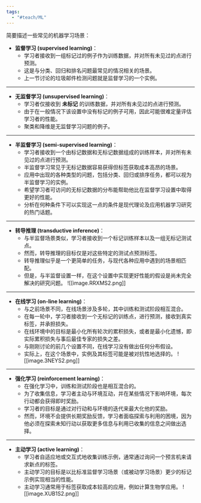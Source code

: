 ```yaml
---
tags:
  - "#teach/ML"
---
```

简要描述一些常见的机器学习场景：
- **监督学习 (supervised learning)**：
	- 学习者接收到一组标记过的例子作为训练数据，并对所有未见过的点进行预测。
	- 这是与分类、回归和排名问题最常见的情况相关的场景。
	- 上一节讨论的垃圾邮件检测问题就是监督学习的一个实例。
---
- **无监督学习 (unsupervised learning)**：
	- 学习者仅接收到 __未标记__ 的训练数据，并对所有未见过的点进行预测。
	- 由于在一般情况下该设置中没有标记的例子可用，因此可能很难定量评估学习者的性能。
	- 聚类和降维是无监督学习问题的例子。
---
- **半监督学习 (semi-supervised learning)**：
	- 学习者接收到一个由标记数据和无标记数据组成的训练样本，并对所有未见过的点进行预测。
	- 半监督学习常见于无标记数据容易获得但标签获取成本高昂的场景。
	- 应用中出现的各种类型的问题，包括分类、回归或排序任务，都可以视为半监督学习的实例。
	- 希望学习者可访问的无标记数据的分布能帮助他比在监督学习设置中取得更好的性能。
	- 分析在何种条件下可以实现这一点的条件是现代理论及应用机器学习研究的热门话题。
---
- **转导推理 (transductive inference)**：
	- 与半监督场景类似，学习者接收到一个标记训练样本以及一组无标记测试点。
	- 然而，转导推理的目标仅是对这些特定的测试点预测标签。
	- 转导推理似乎是一个更简单的任务，与现代各种应用中遇到的场景相匹配。
	- 但是，与半监督设置一样，在这个设置中实现更好性能的假设是尚未完全解决的研究问题。
![[image.RRXMS2.png]]
---
- **在线学习 (on-line learning)**：
	- 与之前场景不同，在线场景涉及多轮，其中训练和测试阶段相互混合。
	- 在每一轮中，学习者接收到一个无标记的训练点，进行预测，接收到真实标签，并承担损失。
	- 在线环境中的目标是最小化所有轮次的累积损失，或者是最小化遗憾，即实际累积损失与事后最佳专家的损失之差。
	- 与刚刚讨论的前几个设置不同，在线学习没有做出任何分布假设。
	- 实际上，在这个场景中，实例及其标签可能是被对抗性地选择的。
![[image.3NEYS2.png]]

---
- **强化学习 (reinforcement learning)**：
	- 在强化学习中，训练和测试阶段也是相互混合的。
	- 为了收集信息，学习者主动与环境互动，并在某些情况下影响环境，每次行动都会获得即时奖励。
	- 学习者的目标是通过对行动和与环境的迭代来最大化他的奖励。
	- 然而，环境不会提供长期奖励反馈，学习者面临探索与利用的困境，因为他必须在探索未知行动以获取更多信息与利用已收集的信息之间做出选择。
---
- **主动学习 (active learning)**：
	- 学习者自适应地或交互式地收集训练示例，通常通过询问一个预言机来请求新点的标签。
	- 主动学习的目标是以比标准监督学习场景（或被动学习场景）更少的标记示例实现相当的性能。
	- 主动学习通常用于标签获取成本较高的应用，例如计算生物学应用。
![[image.XUB1S2.png]]